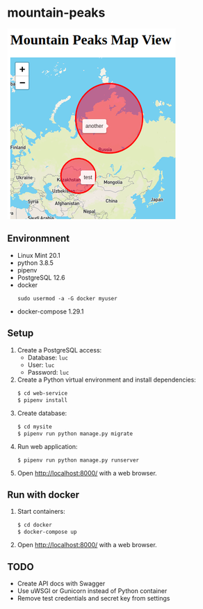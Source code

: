 mountain-peaks
==============

![Screenshot](images/mountain-peaks.png)

Environmnent
------------

- Linux Mint 20.1
- python 3.8.5
- pipenv
- PostgreSQL 12.6
- docker 
    ```
    sudo usermod -a -G docker myuser
    ```
- docker-compose 1.29.1

Setup
-----

1. Create a PostgreSQL access:
    - Database: `luc`
    - User: `luc`
    - Password: `luc`
2. Create a Python virtual environment and install dependencies:
    ```
    $ cd web-service
    $ pipenv install
    ```
3. Create database:
    ```
    $ cd mysite
    $ pipenv run python manage.py migrate
    ```
4. Run web application:
    ```
    $ pipenv run python manage.py runserver
    ```
5. Open <http://localhost:8000/> with a web browser.

Run with docker
---------------

1. Start containers:
    ```
    $ cd docker
    $ docker-compose up
    ```
2. Open <http://localhost:8000/> with a web browser.

TODO
----

- Create API docs with Swagger
- Use uWSGI or Gunicorn instead of Python container
- Remove test credentials and secret key from settings
